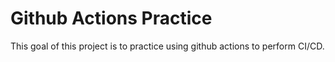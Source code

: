 # Github Actions Practice

This goal of this project is to practice using github actions to perform CI/CD.
